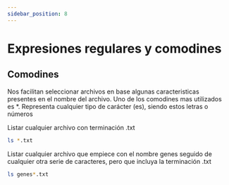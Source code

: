 ```yaml
---
sidebar_position: 8
---
```


# Expresiones regulares y comodines

## Comodines
Nos facilitan seleccionar archivos en base algunas caracteristicas presentes en el nombre del archivo. Uno de los comodines mas utilizados es *. Representa cualquier tipo de carácter (es), siendo estos letras o números

Listar cualquier archivo con terminación .txt

```bash
ls *.txt
```

Listar cualquier archivo que empiece con el nombre genes seguido de cualquier otra serie de caracteres, pero que incluya la terminación .txt

```bash
ls genes*.txt
```
